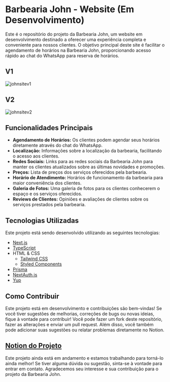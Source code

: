 # Barbearia John - Website (Em Desenvolvimento)

Este é o repositório do projeto da Barbearia John, um website em desenvolvimento destinado a oferecer uma experiência completa e conveniente para nossos clientes. O objetivo principal deste site é facilitar o agendamento de horários na Barbearia John, proporcionando acesso rápido ao chat do WhatsApp para reserva de horários.

## V1
![johnsitev1](public/john.gif)

## V2
![johnsitev2](public/john2.gif)

## Funcionalidades Principais

- **Agendamento de Horários:** Os clientes podem agendar seus horários diretamente através do chat do WhatsApp.
- **Localização:** Informações sobre a localização da barbearia, facilitando o acesso aos clientes.
- **Redes Sociais:** Links para as redes sociais da Barbearia John para manter os clientes atualizados sobre as últimas novidades e promoções.
- **Preços:** Lista de preços dos serviços oferecidos pela barbearia.
- **Horário de Atendimento:** Horários de funcionamento da barbearia para maior conveniência dos clientes.
- **Galeria de Fotos:** Uma galeria de fotos para os clientes conhecerem o espaço e os serviços oferecidos.
- **Reviews de Clientes:** Opiniões e avaliações de clientes sobre os serviços prestados pela barbearia.

## Tecnologias Utilizadas

Este projeto está sendo desenvolvido utilizando as seguintes tecnologias:

- [Next.js](https://nextjs.org/)
- [TypeScript](https://www.typescriptlang.org/)
- HTML & CSS
  - [Tailwind CSS](https://tailwindcss.com/)
  - [Styled Components](https://styled-components.com/)
- [Prisma](https://www.prisma.io/)
- [NextAuth.js](https://next-auth.js.org/)
- [Yup](https://github.com/jquense/yup)

## Como Contribuir

Este projeto está em desenvolvimento e contribuições são bem-vindas! Se você tiver sugestões de melhorias, correções de bugs ou novas ideias, fique à vontade para contribuir! Você pode fazer um fork deste repositório, fazer as alterações e enviar um pull request. Além disso, você também pode adicionar suas sugestões ou relatar problemas diretamente no Notion. 

## [Notion do Projeto](https://www.notion.so/Barbearia-John-Project-de827a5c3f514c0c990af1515fb1ee0f?pvs=4)

Este projeto ainda está em andamento e estamos trabalhando para torná-lo ainda melhor! Se tiver alguma dúvida ou sugestão, sinta-se à vontade para entrar em contato. Agradecemos seu interesse e sua contribuição para o projeto da Barbearia John.
